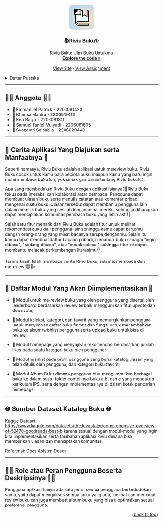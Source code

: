 <a name="readme-top"></a>

<br />
<div align="center">
  <a href="http://samuel-taniel-tutorial.pbp.cs.ui.ac.id">
    <img src="https://github.com/Riviu-Buku/riviu-buku/blob/main/logo.png" alt="Logo Riviu Buku" width="80" height="80">
  </a>

  <h3 align="center">📚Riviu Buku✨</h3>

  <p align="center">
    Riviu Buku: Ulas Buku Untukmu
    <br />
    <a href="https://github.com/Riviu-Buku/riviu-buku"><strong>Explore the code »</strong> </a>
    <br />
    <br />
    <a href="https://riviu-buku-d07-tk.pbp.cs.ui.ac.id/">View Site</a>
    ·
    <a href="https://pbp-fasilkom-ui.github.io/ganjil-2024/assignments/group/midterm"> View Assignment </a>
  </p>
</div>

<details>
  <summary>Daftar Pustaka</summary>
  <ol>
    <li>
      <a href="#anggota">🙋‍♀️ Anggota 🙋‍♂️</a>
    </li>
    <li>
      <a href="#cerita">📜 Cerita Aplikasi Yang Diajukan serta Manfaatnya 📜</a>
    </li>
    <li>
      <a href="#daftar-modul">📃 Daftar Modul Yang Akan Diimplementasikan 📃</a>
    </li>
    <li>
      <a href="#dataset">🌐 Sumber Dataset Katalog Buku 🌐</a>
    </li>
    <li>
      <a href="#role">🧑‍🦳 Role atau Peran Pengguna Beserta Deskripsinya 🧑‍🦳</a>
    </li>
  </ol>
</details>

<hr>

<a name="anggota"></a>
## 🙋‍♀️ Anggota 🙋‍♂️
- 🐥 Emmanuel Patrick - 2206081420
- 🐥 Khansa Mahira - 2206819413
- 🐥 Ken Balya - 2206081811
- 🐥 Samuel Taniel Mulyadi - 2206081805
- 🐥 Syazantri Salsabila - 2206029443

<hr>
<a name="cerita"></a>

## 📜 Cerita Aplikasi Yang Diajukan serta Manfaatnya 📜
Seperti namanya, Riviu Buku adalah aplikasi untuk mereview buku. Riviu Buku cocok untuk kamu para pecinta buku maupun kamu yang baru ingin mulai membaca buku loh, yuk simak gambaran tentang Riviu Buku!😉. 

Apa yang membedakan Riviu Buku dengan aplikasi lainnya?🤔Riviu Buku fokus pada interaksi dan kolaborasi antar pembaca. Pengguna dapat membuat ulasan buku serta menulis catatan atau komentar pribadi mengenai suatu buku. Ulasan tersebut dapat membantu pengguna lain dalam memilih buku yang sesuai dengan minat mereka sehingga diharapkan dapat menciptakan komunitas pembaca buku yang lebih aktif🤩. 

Salah satu fitur menarik dari Riviu Buku adalah fitur untuk melihat rekomendasi buku dari pengguna lain sehingga kamu dapat bertemu dengan orang-orang yang minat bacanya serupa denganmu. Selain itu, kamu dapat membuat daftar bacaan pribadi, menandai buku sebagai "ingin dibaca", "sedang dibaca", atau "sudah selesai" sehingga fitur ini dapat membantu melacak perkembangan literasimu👌.

Terima kasih telah membaca cerita Riviu Buku, selamat membaca dan mereview!😇📖⭐️

<hr>
<a name="daftar-modul"></a>

## 📃 Daftar Modul Yang Akan Diimplementasikan 📃

- 📕 Modul untuk me-review buku yang oleh pengguna yang disertai oleh leaderboard berdasarkan review terbaik menggunakan fitur upvote dan downvote;</p>
- 📕 Modul koleksi, kategori, dan favorit yang memungkinkan pengguna untuk menyimpan daftar buku favorit dan fungsi untuk menambahkan buku ke album/wishlist pengguna serta upload buku untuk bisa di review;</p>
- 📕 Modul homepage yang menyajikan rekomendasi berdasarkan jumlah likes pada suatu kategori buku oleh pengguna;</p>
- 📕 Modul wishlist pada profil pengguna yang berisi katalog ulasan yang telah ditulis oleh pengguna, dan kategori buku favorit;</p>
- 📕 Modul Album Buku dimana pengguna bisa mengumpulkan berbagai buku ke dalam suatu folder contohnya buku a,b, dan c yang mencakup kurikulum IPS, serta dengan implementasinya di dalam kotak pencarian homepage.</p>

<p></p>

<hr>
<a name="dataset"></a>

## 🌐 Sumber Dataset Katalog Buku 🌐
Kaggle Dataset: https://www.kaggle.com/datasets/thedevastator/comprehensive-overview-of-52478-goodreads-best-b karena sesuai dengan modul-modul yang ingin kita implementasikan serta tambahan aplikasi Riviu dimana bisa memberikan ulasan dan menciptakan komunitas.

Referensi: Docs Asisten Dosen

<hr>
<a name="role"></a>

## 🧑‍🦳 Role atau Peran Pengguna Beserta Deskripsinya 🧑‍🦳
Pengguna aplikasi hanya ada satu jenis, semua pengguna berkedudukan sama, yaitu dapat mengakses semua buku yang ada, melihat dan membuat review buku dan juga membuat album buku yang bisa dioptimalkan sesuai preferensi pengguna.

<p align="right">(<a href="#readme-top">back to top</a>)</p>

